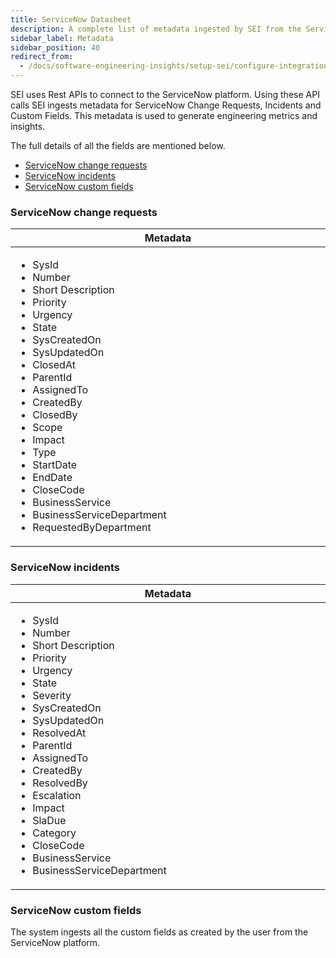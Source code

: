 ```yaml
---
title: ServiceNow Datasheet
description: A complete list of metadata ingested by SEI from the ServiceNow platform
sidebar_label: Metadata
sidebar_position: 40
redirect_from:
  - /docs/software-engineering-insights/setup-sei/configure-integrations/beta-integrations/servicenow/sei-servicenow-datasheet
---
```


SEI uses Rest APIs to connect to the ServiceNow platform. Using these API calls SEI
ingests metadata for ServiceNow Change Requests, Incidents and Custom Fields.
This metadata is used to generate engineering metrics and insights. 

The full details of all the fields are mentioned below.

- [ServiceNow change requests](#servicenow-change-requests)
- [ServiceNow incidents](#servicenow-incidents)
- [ServiceNow custom fields](#servicenow-custom-fields)

### ServiceNow change requests

<table>
  <thead>
    <tr>
      <th width="1000px">Metadata</th>
    </tr>
  </thead>
  <tbody>
    <tr width="1000px">
      <td>
        <ul>
          <li>SysId</li>
          <li>Number</li>
          <li>Short Description</li>
          <li>Priority</li>
          <li>Urgency</li>
          <li>State</li>
          <li>SysCreatedOn</li>
          <li>SysUpdatedOn</li>
          <li>ClosedAt</li>
          <li>ParentId</li>
          <li>AssignedTo</li>
          <li>CreatedBy</li>
          <li>ClosedBy</li>
          <li>Scope</li>
          <li>Impact</li>
          <li>Type</li>
          <li>StartDate</li>
          <li>EndDate</li>
          <li>CloseCode</li>
          <li>BusinessService</li>
          <li>BusinessServiceDepartment</li>
          <li>RequestedByDepartment</li>
        </ul>
      </td>
    </tr>
  </tbody>
</table>

### ServiceNow incidents

<table>
  <thead>
    <tr>
      <th width="1000px">Metadata</th>
    </tr>
  </thead>
  <tbody>
    <tr width="1000px">
      <td>
        <ul>
          <li>SysId</li>
          <li>Number</li>
          <li>Short Description</li>
          <li>Priority</li>
          <li>Urgency</li>
          <li>State</li>
          <li>Severity</li>
          <li>SysCreatedOn</li>
          <li>SysUpdatedOn</li>
          <li>ResolvedAt</li>
          <li>ParentId</li>
          <li>AssignedTo</li>
          <li>CreatedBy</li>
          <li>ResolvedBy</li>
          <li>Escalation</li>
          <li>Impact</li>
          <li>SlaDue</li>
          <li>Category</li>
          <li>CloseCode</li>
          <li>BusinessService</li>
          <li>BusinessServiceDepartment</li>
        </ul>
      </td>
    </tr>
  </tbody>
</table>

### ServiceNow custom fields

The system ingests all the custom fields as created by the user from the ServiceNow platform.